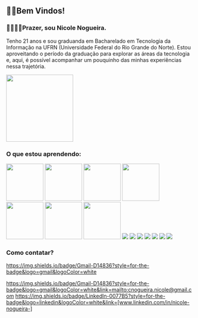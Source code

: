## 👋🏼Bem Vindos!

### 🫱🏻‍🫲🏽Prazer, sou Nicole Nogueira. 
Tenho 21 anos e sou graduanda em Bacharelado em Tecnologia da Informação na UFRN (Universidade Federal do Rio Grande do Norte).
Estou aproveitando o período da graduação para explorar as áreas da tecnologia e, aqui, é possível acompanhar um pouquinho das minhas experiências nessa trajetória.

 <img height="180em" src="https://github-readme-stats.vercel.app/api/top-langs/?username=nicolecnogueira&layout=donut&theme=cobalt"/>

### O que estou aprendendo:
<img src="https://cdn.jsdelivr.net/gh/devicons/devicon@latest/icons/python/python-original.svg" width="100" height="100" />
<img src="https://cdn.jsdelivr.net/gh/devicons/devicon@latest/icons/arduino/arduino-original.svg" width="100" height="100" />
<img src="https://cdn.jsdelivr.net/gh/devicons/devicon@latest/icons/c/c-original.svg" width="100" height="100" />
<img src="https://cdn.jsdelivr.net/gh/devicons/devicon@latest/icons/canva/canva-original.svg" width="100" height="100" />
<img src="https://cdn.jsdelivr.net/gh/devicons/devicon@latest/icons/cplusplus/cplusplus-original.svg" width="100" height="100" />
<img src="https://cdn.jsdelivr.net/gh/devicons/devicon@latest/icons/git/git-original.svg" width="100" height="100" />
<img src="https://cdn.jsdelivr.net/gh/devicons/devicon@latest/icons/java/java-original.svg" width="100" height="100" />



 <img src="https://cdn.jsdelivr.net/gh/devicons/devicon@latest/icons/python/python-original.svg" />
 <img src="https://cdn.jsdelivr.net/gh/devicons/devicon@latest/icons/arduino/arduino-original.svg" />
 <img src="https://cdn.jsdelivr.net/gh/devicons/devicon@latest/icons/c/c-original.svg" />
 <img src="https://cdn.jsdelivr.net/gh/devicons/devicon@latest/icons/canva/canva-original.svg" />
 <img src="https://cdn.jsdelivr.net/gh/devicons/devicon@latest/icons/cplusplus/cplusplus-original.svg" />
 <img src="https://cdn.jsdelivr.net/gh/devicons/devicon@latest/icons/git/git-original.svg" />
 <img src="https://cdn.jsdelivr.net/gh/devicons/devicon@latest/icons/java/java-original.svg" />
          

### Como contatar?

https://img.shields.io/badge/Gmail-D14836?style=for-the-badge&logo=gmail&logoColor=white

https://img.shields.io/badge/Gmail-D14836?style=for-the-badge&logo=gmail&logoColor=white&link=mailto:cnogueira.nicole@gmail.com
https://img.shields.io/badge/LinkedIn-0077B5?style=for-the-badge&logo=linkedin&logoColor=white&link=[www.linkedin.com/in/nicole-nogueira-]




